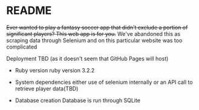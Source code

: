 # README

~~Ever wanted to play a fantasy soccer app that didn't exclude a portion of significant 
players?  This web app is for you.~~
We've abandoned this as scraping data through Selenium and on this particular website was too complicated


Deployment TBD (as it doesn't seem that GitHub Pages will host)

* Ruby version
    ruby version 3.2.2

* System dependencies
    either use of selenium internally or an API call to retrieve player data(TBD)
  
* Database creation
    Database is run through SQLite
